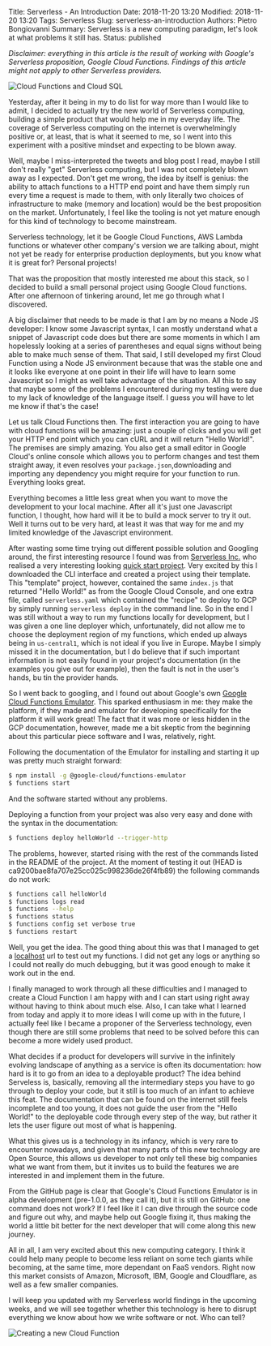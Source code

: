 Title: Serverless - An Introduction
Date: 2018-11-20 13:20
Modified: 2018-11-20 13:20
Tags: Serverless
Slug: serverless-an-introduction
Authors: Pietro Bongiovanni
Summary: Serverless is a new computing paradigm, let's look at what problems it still has.
Status: published

*Disclaimer: everything in this article is the result of working with Google's Serverless proposition, Google Cloud Functions. Findings of this article might not apply to other Serverless providers.*

![Cloud Functions and Cloud SQL](images/serverless-an-introduction/cloud-sql.png)

Yesterday, after it being in my to do list for way more than I would like to admit, I decided to actually try the new world of Serverless computing, building a simple product that would help me in my everyday life. The coverage of Serverless computing on the internet is overwhelmingly positive or, at least, that is what it seemed to me, so I went into this experiment with a positive mindset and expecting to be blown away.

Well, maybe I miss-interpreted the tweets and blog post I read, maybe I still don't really "get" Serverless computing, but I was not completely blown away as I expected. Don't get me wrong, the idea by itself is genius: the ability to attach functions to a HTTP end point and have them simply run every time a request is made to them, with only literally two choices of infrastructure to make (memory and location) would be the best proposition on the market. Unfortunately, I feel like the tooling is not yet mature enough for this kind of technology to become mainstream.

Serverless technology, let it be Google Cloud Functions, AWS Lambda functions or whatever other company's version we are talking about, might not yet be ready for enterprise production deployments, but you know what it is great for? Personal projects!

That was the proposition that mostly interested me about this stack, so I decided to build a small personal project using Google Cloud functions. After one afternoon of tinkering around, let me go through what I discovered.

A big disclaimer that needs to be made is that I am by no means a Node JS developer: I know some Javascript syntax, I can mostly understand what a snippet of Javascript code does but there are some moments in which I am hopelessly looking at a series of parentheses and equal signs without being able to make much sense of them. That said, I still developed my first Cloud Function using a Node JS environment because that was the stable one and it looks like everyone at one point in their life will have to learn some Javascript so I might as well take advantage of the situation. All this to say that maybe some of the problems I encountered during my testing were due to my lack of knowledge of the language itself. I guess you will have to let me know if that's the case!

Let us talk Cloud Functions then. The first interaction you are going to have with cloud functions will be amazing: just a couple of clicks and you will get your HTTP end point which you can cURL and it will return "Hello World!". The premises are simply amazing. You also get a small editor in Google Cloud's online console which allows you to perform changes and test them straight away, it even resolves your `package.json`,downloading and importing any dependency you might require for your function to run. Everything looks great.

Everything becomes a little less great when you want to move the development to your local machine. After all it's just one Javascript function, I thought, how hard will it be to build a mock server to try it out. Well it turns out to be very hard, at least it was that way for me and my limited knowledge of the Javascript environment.

After wasting some time trying out different possible solution and Googling around, the first interesting resource I found was from [Serverless Inc.](https://serverless.com/) who realised a very interesting looking [quick start project](https://serverless.com/framework/docs/providers/google/guide/quick-start/). Very excited by this I downloaded the CLI interface and created a project using their template. This "template" project, however, contained the same `index.js` that returned "Hello World!" as from the Google Cloud Console, and one extra file, called `serverless.yaml` which contained the "recipe" to deploy to GCP by simply running `serverless deploy` in the command line. So in the end I was still without a way to run my functions locally for development, but I was given a one line deployer which, unfortunately, did not allow me to choose the deployment region of my functions, which ended up always being in `us-central1`, which is not ideal if you live in Europe. Maybe I simply missed it in the documentation, but I do believe that if such important information is not easily found in your project's documentation (in the examples you give out for example), then the fault is not in the user's hands, bu tin the provider hands.

So I went back to googling, and I found out about Google's own [Google Cloud Functions Emulator](https://github.com/GoogleCloudPlatform/cloud-functions-emulator). This sparked enthusiasm in me: they make the platform, if they made and emulator for developing specifically for the platform it will work great! The fact that it was more or less hidden in the GCP documentation, however, made me a bit skeptic from the beginning about this particular piece software and I was, relatively, right.

Following the documentation of the Emulator for installing and starting it up was pretty much straight forward:

```sh
$ npm install -g @google-cloud/functions-emulator
$ functions start
```

And the software started without any problems.

Deploying a function from your project was also very easy and done with the syntax in the documentation:

```sh
$ functions deploy helloWorld --trigger-http
```

The problems, however, started rising with the rest of the commands listed in the README of the project. At the moment of testing it out (HEAD is ca9200bae8fa707e25cc025c998236de26f4fb89) the following commands do not work:

```sh
$ functions call helloWorld
$ functions logs read
$ functions --help
$ functions status
$ functions config set verbose true
$ functions restart
```

Well, you get the idea. The good thing about this was that I managed to get a [localhost](http://localhost) url to test out my functions. I did not get any logs or anything so I could not really do much debugging, but it was good enough to make it work out in the end.

I finally managed to work through all these difficulties and I managed to create a Cloud Function I am happy with and I can start using right away without having to think about much else. Also, I can take what I learned from today and apply it to more ideas I will come up with in the future, I actually feel like I became a proponer of the Serverless technology, even though there are still some problems that need to be solved before this can become a more widely used product.

What decides if a product for developers will survive in the infinitely evolving landscape of anything as a service is often its documentation: how hard is it to go from an idea to a deployable product? The idea behind Serveless is, basically, removing all the intermediary steps you have to go through to deploy your code, but it still is too much of an infant to achieve this feat. The documentation that can be found on the internet still feels incomplete and too young, it does not guide the user from the "Hello World!" to the deployable code through every step of the way, but rather it lets the user figure out most of what is happening. 

What this gives us is a technology in its infancy, which is very rare to encounter nowadays, and given that many parts of this new technology are Open Source, this allows us developer to not only tell these big companies what we want from them, but it invites us to build the features we are interested in and implement them in the future.

From the GitHub page is clear that Google's Cloud Functions Emulator is in alpha development (pre-1.0.0, as they call it), but it is still on GitHub: one command does not work? If I feel like it I can dive through the source code and figure out why, and maybe help out Google fixing it, thus making the world a little bit better for the next developer that will come along this new journey.

All in all, I am very excited about this new computing category. I think it could help many people to become less reliant on some tech giants while becoming, at the same time, more dependant on FaaS vendors. Right now this market consists of Amazon, Microsoft, IBM, Google and Cloudflare, as well as a few smaller companies.

I will keep you updated with my Serverless world findings in the upcoming weeks, and we will see together whether this technology is here to disrupt everything we know about how we write software or not. Who can tell?

![Creating a new Cloud Function](images/serverless-an-introduction/create-function.png)
